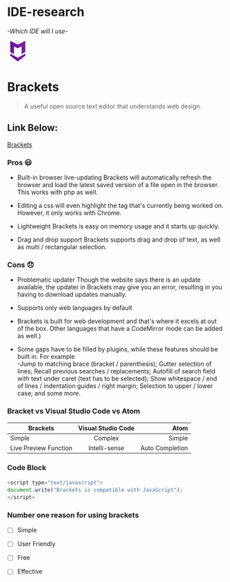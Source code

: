 # IDE-research
*-Which IDE will I use-*

![alt text](https://github.com/adam-p/markdown-here/raw/master/src/common/images/icon48.png)

 # Brackets
 > A useful open source text editor that understands web design.
 ## Link Below:
 [Brackets](http://brackets.io/ "Brackets")

  ### Pros :smiley:
 
 - Built-in browser live-updating
Brackets will automatically refresh the browser and load the latest saved version of a file open in the browser. This works with php as well. 
- Editing a css will even highlight the tag that's currently being worked on. However, it only works with Chrome.

- Lightweight
Brackets is easy on memory usage and it starts up quickly.



- Drag and drop support
Brackets supports drag and drop of text, as well as multi / rectangular selection.


### Cons :disappointed:

 - Problematic updater
Though the website says there is an update available, the updater in Brackets may give you an error, resulting in you having to download updates manually.

 - Supports only web languages by default <but>
-  Brackets is built for web development and that's where it excels at out of the box. Other languages that have a CodeMirror mode can be added as well.)
  
  
<and language support plugins can be added>

- Some gaps have to be filled by plugins, while these features should be built in.
For example <br> -Jump to matching brace (bracket / parenthesis);
Gutter selection of lines;
Recall previous searches / replacements;
Autofill of search field with text under caret (text has to be selected);
Show whitespace / end of lines / indentation guides / right margin;
Selection to upper / lower case;
and some more.


### Bracket vs Visual Studio Code vs Atom

| Brackets      | Visual Studio Code          | Atom  |
| ------------- |:-------------:| -----:|
| Simple               | Complex | Simple |
| Live Preview Function    | Intelli-sense      |  Auto Completion |


### Code Block

```javascript
<script type="text/javascript">  
document.write("Brackets is compatible with JavaScript");  
</script>  
```

### Number one reason for using brackets

 * [ ] Simple
 * [ ] User Friendly
 * [ ] Free
 * [ ] Effective 
 




